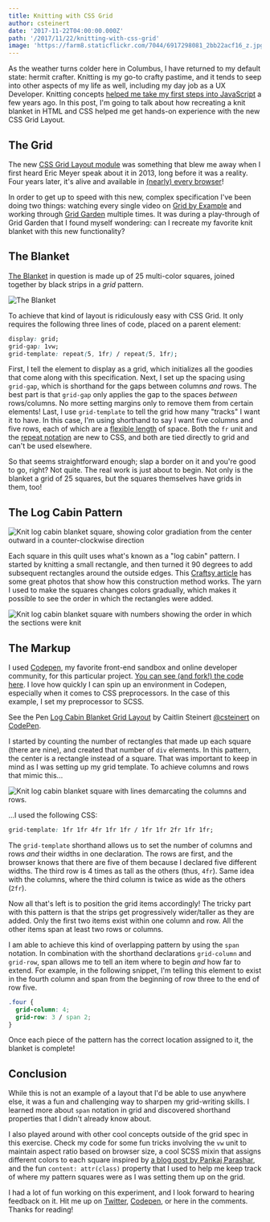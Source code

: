 ```yaml
---
title: Knitting with CSS Grid
author: csteinert
date: '2017-11-22T04:00:00.000Z'
path: '/2017/11/22/knitting-with-css-grid'
image: 'https://farm8.staticflickr.com/7044/6917298081_2bb22acf16_z.jpg'
---
```


As the weather turns colder here in Columbus, I have returned to my default
state: hermit crafter. Knitting is my go-to crafty pastime, and it tends to
seep into other aspects of my life as well, including my day job as a UX
Developer. Knitting concepts [helped me take my first steps into JavaScript](https://www.slideshare.net/csteinert1/javasocks) a few years ago. In this post,
I'm going to talk about how recreating a knit blanket in HTML and CSS helped me
get hands-on experience with the new CSS Grid Layout.

## The Grid

The new [CSS Grid Layout module](https://www.w3.org/TR/css3-grid-layout/) was
something that blew me away when I first heard Eric Meyer speak about it in
2013, long before it was a reality.
Four years later, it's alive and available in [(nearly) every browser](https://caniuse.com/#search=grid)!

In order to get up to speed with this new, complex specification I've been doing
two things: watching every single video on [Grid by Example](https://gridbyexample.com/learn/)
and working through [Grid Garden](cssgridgarden.com) multiple times. It was during
a play-through of Grid Garden that I found myself wondering: can I recreate
my favorite knit blanket with this new functionality?

## The Blanket

[The Blanket](https://www.flickr.com/photos/28849428@N03/albums/72157624639465736)
in question is made up of 25 multi-color squares, joined together by black strips
in a _grid_ pattern.

![The Blanket](https://farm8.staticflickr.com/7044/6917298081_2bb22acf16_z.jpg)

To achieve that kind of layout is ridiculously easy with CSS Grid. It only
requires the following three lines of code, placed on a parent element:

```css
display: grid;
grid-gap: 1vw;
grid-template: repeat(5, 1fr) / repeat(5, 1fr);
```

First, I tell the element to display as a grid, which initializes all the
goodies that come along with this specification. Next, I set up the spacing
using `grid-gap`, which is shorthand for the gaps between columns _and_ rows.
The best part is that `grid-gap` only applies the gap to the spaces _between_
rows/columns. No more setting margins only to remove them from certain elements!
Last, I use `grid-template` to tell the grid how many "tracks" I want it to
have. In this case, I'm using shorthand to say I want five columns and five
rows, each of which are a [flexible length](https://www.w3.org/TR/css3-grid-layout/#fr-unit)
of space. Both the `fr` unit and the [repeat notation](https://www.w3.org/TR/css3-grid-layout/#funcdef-repeat)
are new to CSS, and both are tied directly to grid and can't be used elsewhere.

So that seems straightforward enough; slap a border on it and you're good to go,
right? Not quite. The real work is just about to begin. Not only is the blanket
a grid of 25 squares, but the squares themselves have grids in them, too!

## The Log Cabin Pattern

![Knit log cabin blanket square, showing color gradiation from the center outward in a counter-clockwise direction](https://farm5.staticflickr.com/4567/38390682882_b6825d3de9_z.jpg)

Each square in this quilt uses what's known as a "log cabin" pattern. I started
by knitting a small rectangle, and then turned it 90 degrees to add
subsequent rectangles around the outside edges. This [Craftsy article](https://www.craftsy.com/blog/2014/06/log-cabin-knitting-tutorial/)
has some great photos that show how this construction method works. The yarn I
used to make the squares changes colors gradually, which makes it possible to
see the order in which the rectangles were added.

![Knit log cabin blanket square with numbers showing the order in which the sections were knit](https://farm5.staticflickr.com/4575/38414998926_d434047620_z.jpg)

## The Markup

I used [Codepen](http://codepen.io), my favorite front-end sandbox and online
developer community, for this particular project. [You can see (and fork!) the
code here](https://codepen.io/csteinert/pen/aVBXjB/). I love how quickly I can
spin up an environment in Codepen, especially when it comes to CSS preprocessors.
In the case of this example, I set my preprocessor to SCSS.

See the Pen [Log Cabin Blanket Grid Layout](https://codepen.io/csteinert/pen/aVBXjB/) by Caitlin Steinert [@csteinert](https://codepen.io/csteinert) on [CodePen](https://codepen.io).


I started by counting the number of rectangles that made up each square (there
are nine), and created that number of `div` elements. In this pattern, the
center is a rectangle instead of a square. That was important to keep in mind
as I was setting up my grid template. To achieve columns and rows that mimic
this...

![Knit log cabin blanket square with lines demarcating the columns and rows.](https://farm5.staticflickr.com/4560/38390668612_895a1feeaa_z.jpg)

...I used the following CSS:

```css
grid-template: 1fr 1fr 4fr 1fr 1fr / 1fr 1fr 2fr 1fr 1fr;
```

The `grid-template` shorthand allows us to set the number of columns and rows
_and_ their widths in one declaration. The rows are first, and the browser knows
that there are five of them because I declared five different widths. The third
row is 4 times as tall as the others (thus, `4fr`). Same idea with the columns,
where the third column is twice as wide as the others (`2fr`).

Now all that's left is to position the grid items accordingly! The tricky part
with this pattern is that the strips get progressively wider/taller as they are
added. Only the first two items exist within one column and row. All the other
items span at least two rows or columns.

I am able to achieve this kind of overlapping pattern by using the `span`
notation. In combination with the shorthand declarations `grid-column` and
`grid-row`, span allows me to tell an item where to begin _and_ how far to
extend. For example, in the following snippet, I'm telling this element to
exist in the fourth column and span from the beginning of row three to the end
of row five.

```css
.four {
  grid-column: 4;
  grid-row: 3 / span 2;
}
```

Once each piece of the pattern has the correct location assigned to it, the
blanket is complete!

## Conclusion

While this is not an example of a layout that I'd be able to use anywhere else,
it was a fun and challenging way to sharpen my grid-writing skills. I learned
more about `span` notation in grid and discovered shorthand properties that I
didn't already know about.

I also played around with other cool concepts
outside of the grid spec in this exercise. Check my code for some fun tricks
involving the `vw` unit to maintain aspect ratio based on browser size, a cool
SCSS mixin that assigns different colors to each square inspired by [a blog
post by Pankaj Parashar](http://pankajparashar.com/posts/random-colors-sass/),
and the fun `content: attr(class)` property that I used to help me keep track
of where my pattern squares were as I was setting them up on the grid.

I had a lot of fun working on this experiment, and I look forward to hearing
feedback on it. Hit me up on [Twitter](http://twitter.com/csteinert),
[Codepen](https://codepen.io/csteinert/), or here in the comments. Thanks for
reading!
